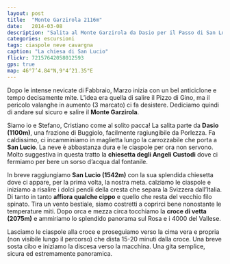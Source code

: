 ```yaml
---
layout: post
title:  "Monte Garzirola 2116m"
date:   2014-03-08
description: "Salita al Monte Garzirola da Dasio per il Passo di San Lucio"
categories: escursioni
tags: ciaspole neve cavargna
caption: "La chiesa di San Lucio"
flickr: 72157642058012593
gps: true
map: 46°7’4.84"N,9°4’21.35"E
---
```


Dopo le intense nevicate di Fabbraio, Marzo inizia con un bel anticiclone e tempo decisamente mite. L’idea era quella di salire il Pizzo di Gino, ma il pericolo valanghe in aumento (3 marcato) ci fa desistere. Dediciamo quindi di andare sul sicuro e salire il **Monte Garzirola**.

Siamo io e Stefano, Cristiano come al solito pacca! La salita parte da **Dasio (1100m)**, una frazione di Buggiolo, facilmente ragiungibile da Porlezza. Fa caldissimo, ci incamminiamo in maglietta lungo la carrozzabile che porta a **San Lucio**. La neve è abbastanza dura e le ciaspole per ora non servono. Molto suggestiva in questa tratto la **chiesetta degli Angeli Custodi** dove ci fermiamo per bere un sorso d’acqua dal fontanile.

In breve raggiungiamo **San Lucio (1542m)** con la sua splendida chiesetta dove ci appare, per la prima volta, la nostra meta. calziamo le ciaspole e iniziamo a risalire i dolci pendii della cresta che separa la Svizzera dall’Italia. Di tanto in tanto **affiora qualche cippo** e quello che resta del vecchio filo spinato. Tira un vento bestiale, siamo costretti a coprirci bene nonostante le temperature miti. Dopo orca e mezza circa tocchiamo la **croce di vetta (2075m)** e ammiriamo lo splendido panorama sul Rosa e i 4000 del Vallese.

Lasciamo le ciaspole alla croce e proseguiamo verso la cima vera e propria (non visibile lungo il percorso) che dista 15-20 minuti dalla croce. Una breve sosta cibo e iniziamo la discesa verso la macchina. Una gita semplice, sicura ed estremamente panoramica. 

